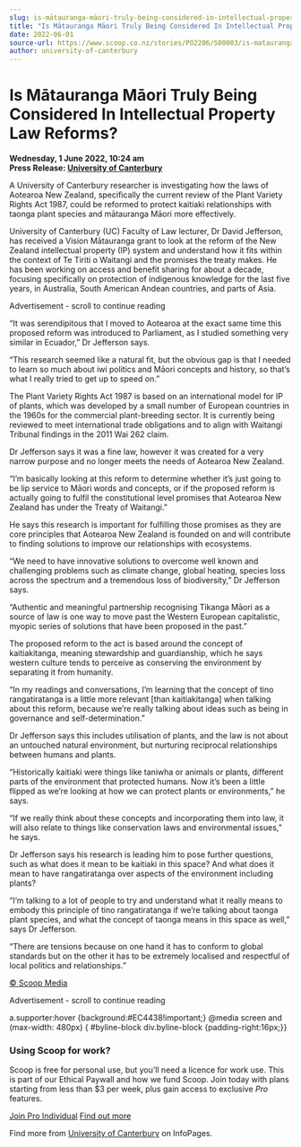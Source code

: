 ```yaml
---
slug: is-mātauranga-māori-truly-being-considered-in-intellectual-property-law-reforms
title: "Is Mātauranga Māori Truly Being Considered In Intellectual Property Law Reforms?"
date: 2022-06-01
source-url: https://www.scoop.co.nz/stories/PO2206/S00003/is-matauranga-maori-truly-being-considered-in-intellectual-property-law-reforms.htm
author: university-of-canterbury
---
```

Is Mātauranga Māori Truly Being Considered In Intellectual Property Law Reforms?
================================================================================

**Wednesday, 1 June 2022, 10:24 am**  
**Press Release: [University of Canterbury](https://info.scoop.co.nz/University_of_Canterbury)**

A University of Canterbury researcher is investigating how the laws of Aotearoa New Zealand, specifically the current review of the Plant Variety Rights Act 1987, could be reformed to protect kaitiaki relationships with taonga plant species and mātauranga Māori more effectively.

University of Canterbury (UC) Faculty of Law lecturer, Dr David Jefferson, has received a Vision Mātauranga grant to look at the reform of the New Zealand intellectual property (IP) system and understand how it fits within the context of Te Tiriti o Waitangi and the promises the treaty makes. He has been working on access and benefit sharing for about a decade, focusing specifically on protection of indigenous knowledge for the last five years, in Australia, South American Andean countries, and parts of Asia.

Advertisement - scroll to continue reading





“It was serendipitous that I moved to Aotearoa at the exact same time this proposed reform was introduced to Parliament, as I studied something very similar in Ecuador,” Dr Jefferson says.

“This research seemed like a natural fit, but the obvious gap is that I needed to learn so much about iwi politics and Māori concepts and history, so that’s what I really tried to get up to speed on.”

The Plant Variety Rights Act 1987 is based on an international model for IP of plants, which was developed by a small number of European countries in the 1960s for the commercial plant-breeding sector. It is currently being reviewed to meet international trade obligations and to align with Waitangi Tribunal findings in the 2011 Wai 262 claim.

Dr Jefferson says it was a fine law, however it was created for a very narrow purpose and no longer meets the needs of Aotearoa New Zealand.

“I’m basically looking at this reform to determine whether it’s just going to be lip service to Māori words and concepts, or if the proposed reform is actually going to fulfil the constitutional level promises that Aotearoa New Zealand has under the Treaty of Waitangi.”

He says this research is important for fulfilling those promises as they are core principles that Aotearoa New Zealand is founded on and will contribute to finding solutions to improve our relationships with ecosystems.

“We need to have innovative solutions to overcome well known and challenging problems such as climate change, global heating, species loss across the spectrum and a tremendous loss of biodiversity,” Dr Jefferson says.

“Authentic and meaningful partnership recognising Tikanga Māori as a source of law is one way to move past the Western European capitalistic, myopic series of solutions that have been proposed in the past.”

The proposed reform to the act is based around the concept of kaitiakitanga, meaning stewardship and guardianship, which he says western culture tends to perceive as conserving the environment by separating it from humanity.

“In my readings and conversations, I’m learning that the concept of tino rangatiratanga is a little more relevant \[than kaitiakitanga\] when talking about this reform, because we’re really talking about ideas such as being in governance and self-determination.”

Dr Jefferson says this includes utilisation of plants, and the law is not about an untouched natural environment, but nurturing reciprocal relationships between humans and plants.

“Historically kaitiaki were things like taniwha or animals or plants, different parts of the environment that protected humans. Now it’s been a little flipped as we’re looking at how we can protect plants or environments,” he says.

“If we really think about these concepts and incorporating them into law, it will also relate to things like conservation laws and environmental issues,” he says.

Dr Jefferson says his research is leading him to pose further questions, such as what does it mean to be kaitiaki in this space? And what does it mean to have rangatiratanga over aspects of the environment including plants?

“I’m talking to a lot of people to try and understand what it really means to embody this principle of tino rangatiratanga if we’re talking about taonga plant species, and what the concept of taonga means in this space as well,” says Dr Jefferson.

“There are tensions because on one hand it has to conform to global standards but on the other it has to be extremely localised and respectful of local politics and relationships.”

[© Scoop Media](http://www.scoop.co.nz/about/terms.html)  

Advertisement - scroll to continue reading



a.supporter:hover {background:#EC4438!important;} @media screen and (max-width: 480px) { #byline-block div.byline-block {padding-right:16px;}}

### Using Scoop for work?

Scoop is free for personal use, but you’ll need a licence for work use. This is part of our Ethical Paywall and how we fund Scoop. Join today with plans starting from less than $3 per week, plus gain access to exclusive _Pro_ features.  
  
[Join Pro Individual](https://pro.scoop.co.nz/Individual/?from=ProIn24) [Find out more](https://pro.scoop.co.nz/using-scoop-for-work/?from=ProIn24)

Find more from [University of Canterbury](https://info.scoop.co.nz/University_of_Canterbury) on InfoPages.